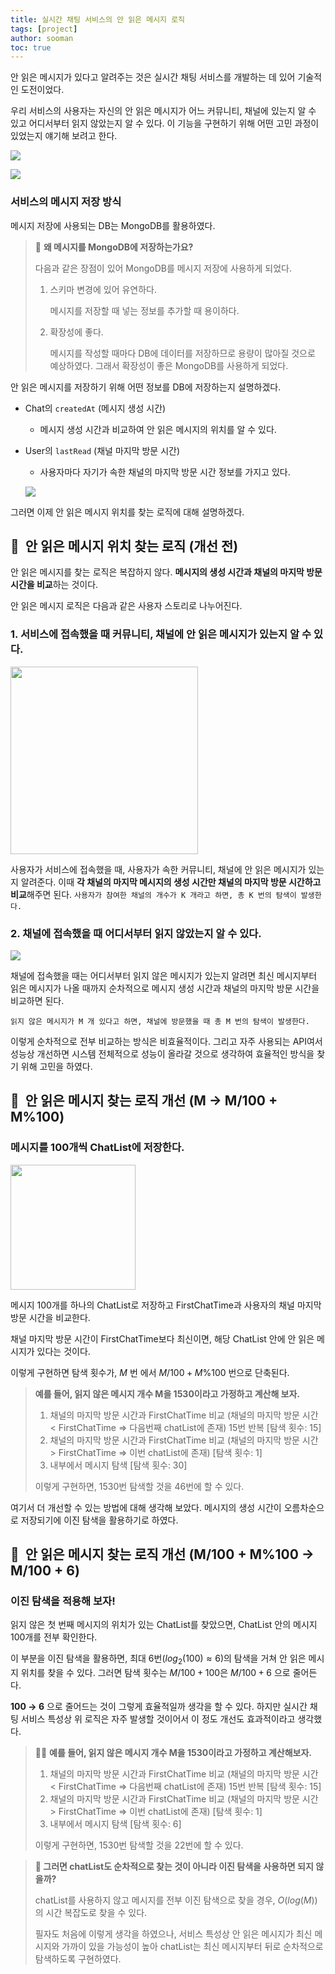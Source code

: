 ```yaml
---
title: 실시간 채팅 서비스의 안 읽은 메시지 로직
tags: [project]
author: sooman
toc: true
---
```


안 읽은 메시지가 있다고 알려주는 것은 실시간 채팅 서비스를 개발하는 데 있어 기술적인 도전이었다.

우리 서비스의 사용자는 자신의 안 읽은 메시지가 어느 커뮤니티, 채널에 있는지 알 수 있고 어디서부터 읽지 않았는지 알 수 있다. 이 기능을 구현하기 위해 어떤 고민 과정이 있었는지 얘기해 보려고 한다.


![](https://velog.velcdn.com/images/soomanbaek/post/d5fb5105-2d32-49d2-be14-96ededb381e9/image.gif)


![](https://velog.velcdn.com/images/soomanbaek/post/523fd13b-002d-4203-a995-7bc112222ac6/image.gif)


### 서비스의 메시지 저장 방식

메시지 저장에 사용되는 DB는 MongoDB를 활용하였다.

> 🤔 **왜 메시지를 MongoDB에 저장하는가요?**
>
>
> 다음과 같은 장점이 있어 MongoDB를 메시지 저장에 사용하게 되었다.
>
> 1. 스키마 변경에 있어 유연하다.
>
>     메시지를 저장할 때 넣는 정보를 추가할 때 용이하다.
>
> 2. 확장성에 좋다.
>
>     메시지를 작성할 때마다 DB에 데이터를 저장하므로 용량이 많아질 것으로 예상하였다. 그래서 확장성이 좋은 MongoDB를 사용하게 되었다.
>

안 읽은 메시지를 저장하기 위해 어떤 정보를 DB에 저장하는지 설명하겠다.

- Chat의 `createdAt` (메시지 생성 시간)
    - 메시지 생성 시간과 비교하여 안 읽은 메시지의 위치를 알 수 있다.
- User의 `lastRead` (채널 마지막 방문 시간)
    - 사용자마다 자기가 속한 채널의 마지막 방문 시간 정보를 가지고 있다.

  ![](https://velog.velcdn.com/images/soomanbaek/post/785006db-f10a-4100-8c9d-9c767eda396a/image.png)



그러면 이제 안 읽은 메시지 위치를 찾는 로직에 대해 설명하겠다.

## 💬  안 읽은 메시지 위치 찾는 로직 (개선 전)

안 읽은 메시지를 찾는 로직은 복잡하지 않다. **메시지의 생성 시간과 채널의 마지막 방문 시간을 비교**하는 것이다.

안 읽은 메시지 로직은 다음과 같은 사용자 스토리로 나누어진다.

### 1. 서비스에 접속했을 때 커뮤니티, 채널에 안 읽은 메시지가 있는지 알 수 있다.

<img src="https://velog.velcdn.com/images/soomanbaek/post/05fbd3cc-2af4-4920-b5fb-fbd248bd0db4/image.png" width=300>


사용자가 서비스에 접속했을 때, 사용자가 속한 커뮤니티, 채널에 안 읽은 메시지가 있는지 알려준다. 이때 **각 채널의 마지막 메시지의 생성 시간만 채널의 마지막 방문 시간하고 비교**해주면 된다.
`사용자가 참여한 채널의 개수가 K 개라고 하면, 총 K 번의 탐색이 발생한다.`

### 2. 채널에 접속했을 때 어디서부터 읽지 않았는지 알 수 있다.

![](https://velog.velcdn.com/images/soomanbaek/post/5b14a33c-20a2-4151-be6d-9481eb2a6f4f/image.png)


채널에 접속했을 때는 어디서부터 읽지 않은 메시지가 있는지 알려면 최신 메시지부터 읽은 메시지가 나올 때까지 순차적으로 메시지 생성 시간과 채널의 마지막 방문 시간을 비교하면 된다.

`읽지 않은 메시지가 M 개 있다고 하면, 채널에 방문했을 때 총 M 번의 탐색이 발생한다.`

이렇게 순차적으로 전부 비교하는 방식은 비효율적이다. 그리고 자주 사용되는 API여서 성능상 개선하면 시스템 전체적으로 성능이 올라갈 것으로 생각하여 효율적인 방식을 찾기 위해 고민을 하였다.

## 💬  안 읽은 메시지 찾는 로직 개선 (M → M/100 + M%100)

### **메시지를 100개씩 ChatList에 저장한다.**

<img src="https://velog.velcdn.com/images/soomanbaek/post/e3d12c77-92fd-4c0b-8061-c4a484451568/image.png" width=200>


메시지 100개를 하나의 ChatList로 저장하고 FirstChatTime과 사용자의 채널 마지막 방문 시간을 비교한다.

채널 마지막 방문 시간이 FirstChatTime보다 최신이면, 해당 ChatList 안에 안 읽은 메시지가 있다는 것이다.

이렇게 구현하면 탐색 횟수가, $`M`$ 번 에서 $`{M}/{100} + {M} \% {100}`$ 번으로 단축된다.

> **예를 들어, 읽지 않은 메시지 개수 M을 1530이라고 가정하고 계산해 보자.**
>
> 1. 채널의 마지막 방문 시간과 FirstChatTime 비교 (채널의 마지막 방문 시간 < FirstChatTime ⇒ 다음번째 chatList에 존재) 15번 반복 [탐색 횟수: 15]
> 2. 채널의 마지막 방문 시간과 FirstChatTime 비교 (채널의 마지막 방문 시간 > FirstChatTime ⇒ 이번 chatList에 존재) [탐색 횟수: 1]
> 3. 내부에서 메시지 탐색 [탐색 횟수: 30]
>
> 이렇게 구현하면, 1530번 탐색할 것을 46번에 할 수 있다.
>

여기서 더 개선할 수 있는 방법에 대해 생각해 보았다. 메시지의 생성 시간이 오름차순으로 저장되기에 이진 탐색을 활용하기로 하였다.

## 💬  안 읽은 메시지 찾는 로직 개선 (M/100 + M%100 → M/100 + 6)

### 이진 탐색을 적용해 보자!

읽지 않은 첫 번째 메시지의 위치가 있는 ChatList를 찾았으면, ChatList 안의 메시지 100개를 전부 확인한다.

이 부분을 이진 탐색을 활용하면, 최대 6번($log_2(100) ≈ 6$)의 탐색을 거쳐 안 읽은 메시지 위치를 찾을 수 있다. 그러면 탐색 횟수는 $`M/100 + 100`$은 $`M/100 + 6`$ 으로 줄어든다.

**100 → 6** 으로 줄어드는 것이 그렇게 효율적일까 생각을 할 수 있다. 하지만 실시간 채팅 서비스 특성상 위 로직은 자주 발생할 것이어서 이 정도 개선도 효과적이라고 생각했다.

> 🧑‍🔬 **예를 들어, 읽지 않은 메시지 개수 M을 1530이라고 가정하고 계산해보자.**
>
> 1. 채널의 마지막 방문 시간과 FirstChatTime 비교 (채널의 마지막 방문 시간 < FirstChatTime ⇒ 다음번째 chatList에 존재) 15번 반복 [탐색 횟수: 15]
> 2. 채널의 마지막 방문 시간과 FirstChatTime 비교 (채널의 마지막 방문 시간 > FirstChatTime ⇒ 이번 chatList에 존재) [탐색 횟수: 1]
> 3. 내부에서 메시지 탐색 [탐색 횟수: 6]
>
> 이렇게 구현하면, 1530번 탐색할 것을 22번에 할 수 있다.
>

> **🤔 그러면 chatList도 순차적으로 찾는 것이 아니라 이진 탐색을 사용하면 되지 않을까?**
>
>
> chatList를 사용하지 않고 메시지를 전부 이진 탐색으로 찾을 경우, $`O(log(M))`$ 의 시간 복잡도로 찾을 수 있다.
>
> 필자도 처음에 이렇게 생각을 하였으나, 서비스 특성상 안 읽은 메시지가 최신 메시지와 가까이 있을 가능성이 높아 chatList는 최신 메시지부터 뒤로 순차적으로 탐색하도록 구현하였다.
>